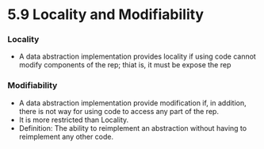 5.9 Locality and Modifiability
===

### Locality
- A data abstraction implementation provides locality if using code cannot modify components of the rep; thiat is, it must be expose the rep

### Modifiability
- A data abstraction implementation provide modification if, in addition, there is not way for using code to access any part of the rep.
- It is more restricted than Locality.
- Definition: The ability to reimplement an abstraction without having to reimplement any other code.
